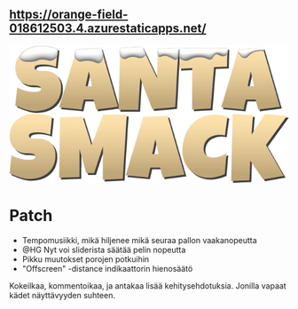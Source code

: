 ## https://orange-field-018612503.4.azurestaticapps.net/

![My Image](src/assets/santa_smack_logo.webp)


# Patch
  - Tempomusiikki, mikä hiljenee mikä seuraa pallon vaakanopeutta
  - @HG Nyt voi sliderista säätää pelin nopeutta
  - Pikku muutokset porojen potkuihin
  - "Offscreen" -distance indikaattorin hienosäätö

Kokeilkaa, kommentoikaa, ja antakaa lisää kehitysehdotuksia.
Jonilla vapaat kädet näyttävyyden suhteen.
